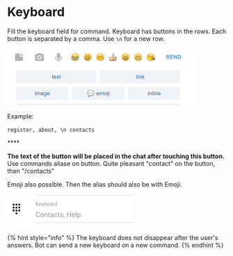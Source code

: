 # Keyboard

Fill the keyboard field for command. Keyboard has buttons in the rows. Each button is separated by a comma. Use `\n` for a new row.

![Keyboard in bot](../.gitbook/assets/image.png)

Example:

```text
register, about, \n contacts
```

\*\*\*\*

**The text of the button will be placed in the chat after touching this button.** Use commands aliase on button. Quite pleasant "contact" on the button, than "/contacts"

Emoji also possible. Then the alias should also be with Emoji.

![ Keyboard can be modified on command editing ](../.gitbook/assets/image%20%2821%29.png)

{% hint style="info" %}
The keyboard does not disappear after the user's answers. Bot can send a new keyboard on a new command.
{% endhint %}

